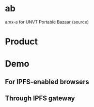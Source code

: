 # ab
amx-a for UNVT Portable Bazaar (source)

# Product

# Demo
## For IPFS-enabled browsers

## Through IPFS gateway


